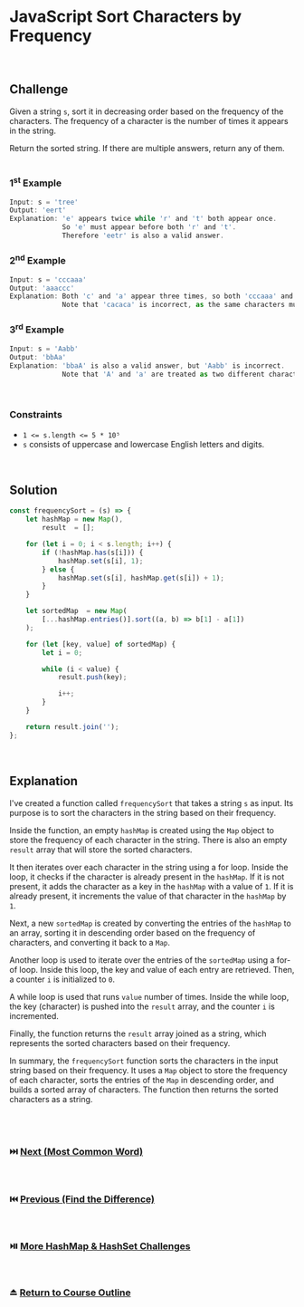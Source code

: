# JavaScript Sort Characters by Frequency
<br/>

## Challenge
Given a string `s`, sort it in decreasing order based on the frequency of the characters. The frequency of a character is the number of times it appears in the string.

Return the sorted string. If there are multiple answers, return any of them.
<br/>
<br/>

### 1<sup>st</sup> Example

```JavaScript
Input: s = 'tree'
Output: 'eert'
Explanation: 'e' appears twice while 'r' and 't' both appear once.
             So 'e' must appear before both 'r' and 't'.
             Therefore 'eetr' is also a valid answer.
```

### 2<sup>nd</sup> Example

```JavaScript
Input: s = 'cccaaa'
Output: 'aaaccc'
Explanation: Both 'c' and 'a' appear three times, so both 'cccaaa' and 'aaaccc' are valid answers.
             Note that 'cacaca' is incorrect, as the same characters must be together.
```

### 3<sup>rd</sup> Example

```JavaScript
Input: s = 'Aabb'
Output: 'bbAa'
Explanation: 'bbaA' is also a valid answer, but 'Aabb' is incorrect.
             Note that 'A' and 'a' are treated as two different characters.
```

<br/>

### Constraints

- `1 <= s.length <= 5 * 10⁵`
- `s` consists of uppercase and lowercase English letters and digits.

<br/>

## Solution

```JavaScript
const frequencySort = (s) => {
    let hashMap = new Map(),
        result  = [];

    for (let i = 0; i < s.length; i++) {
        if (!hashMap.has(s[i])) {
            hashMap.set(s[i], 1);
        } else {
            hashMap.set(s[i], hashMap.get(s[i]) + 1);
        }
    }

    let sortedMap  = new Map(
        [...hashMap.entries()].sort((a, b) => b[1] - a[1])
    );

    for (let [key, value] of sortedMap) {
        let i = 0;

        while (i < value) {
            result.push(key);

            i++;
        }
    }

    return result.join('');
};
```

<br/>

## Explanation

I've created a function called `frequencySort` that takes a string `s` as input. Its purpose is to sort the characters in the string based on their frequency.
<br/>

Inside the function, an empty `hashMap` is created using the `Map` object to store the frequency of each character in the string. There is also an empty `result` array that will store the sorted characters.
<br/>

It then iterates over each character in the string using a for loop. Inside the loop, it checks if the character is already present in the `hashMap`. If it is not present, it adds the character as a key in the `hashMap` with a value of `1`. If it is already present, it increments the value of that character in the `hashMap` by `1`.
<br/>

Next, a new `sortedMap` is created by converting the entries of the `hashMap` to an array, sorting it in descending order based on the frequency of characters, and converting it back to a `Map`.
<br/>

Another loop is used to iterate over the entries of the `sortedMap` using a for-of loop. Inside this loop, the key and value of each entry are retrieved. Then, a counter `i` is initialized to `0`.
<br/>

A while loop is used that runs `value` number of times. Inside the while loop, the key (character) is pushed into the `result` array, and the counter `i` is incremented.
<br/>

Finally, the function returns the `result` array joined as a string, which represents the sorted characters based on their frequency.
<br/>

In summary, the `frequencySort` function sorts the characters in the input string based on their frequency. It uses a `Map` object to store the frequency of each character, sorts the entries of the `Map` in descending order, and builds a sorted array of characters. The function then returns the sorted characters as a string.
<br/>
<br/>
<br/>
<br/>

### :next_track_button: [Next (Most Common Word)][Next]
<br/>

### :previous_track_button: [Previous (Find the Difference)][Previous]
<br/>

### :play_or_pause_button: [More HashMap & HashSet Challenges][More]
<br/>

### :eject_button: [Return to Course Outline][Return]
<br/>

[Next]: https://github.com/Superklok/JavaScriptHashMapsAndSets/blob/main/Multiset/JavaScriptMostCommonWord.md
[Previous]: https://github.com/Superklok/JavaScriptHashMapsAndSets/blob/main/Multiset/JavaScriptFindTheDifference.md
[More]: https://github.com/Superklok/JavaScriptHashMapsAndSets
[Return]: https://github.com/Superklok/LearnJavaScript